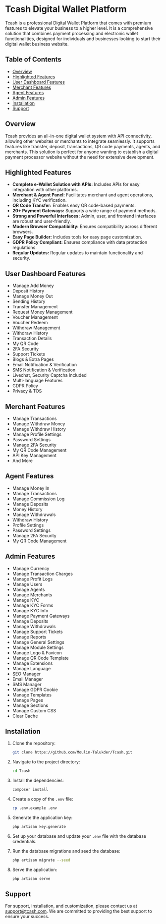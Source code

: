 # Tcash Digital Wallet Platform

Tcash is a professional Digital Wallet Platform that comes with premium features to elevate your business to a higher level. It is a comprehensive solution that combines payment processing and electronic wallet functionalities, designed for individuals and businesses looking to start their digital wallet business website.

## Table of Contents
- [Overview](#overview)
- [Highlighted Features](#highlighted-features)
- [User Dashboard Features](#user-dashboard-features)
- [Merchant Features](#merchant-features)
- [Agent Features](#agent-features)
- [Admin Features](#admin-features)
- [Installation](#installation)
- [Support](#support)

## Overview

Tcash provides an all-in-one digital wallet system with API connectivity, allowing other websites or merchants to integrate seamlessly. It supports features like transfer, deposit, transactions, QR code payments, agents, and merchants. This solution is perfect for anyone wanting to establish a digital payment processor website without the need for extensive development.

## Highlighted Features
- **Complete e-Wallet Solution with APIs:** Includes APIs for easy integration with other platforms.
- **Merchant & Agent Panel:** Facilitates merchant and agent operations, including KYC verification.
- **QR Code Transfer:** Enables easy QR code-based payments.
- **20+ Payment Gateways:** Supports a wide range of payment methods.
- **Strong and Powerful Interfaces:** Admin, user, and frontend interfaces are robust and user-friendly.
- **Modern Browser Compatibility:** Ensures compatibility across different browsers.
- **Easy Page Builder:** Includes tools for easy page customization.
- **GDPR Policy Compliant:** Ensures compliance with data protection regulations.
- **Regular Updates:** Regular updates to maintain functionality and security.

## User Dashboard Features
- Manage Add Money
- Deposit History
- Manage Money Out
- Sending History
- Transfer Management
- Request Money Management
- Voucher Management
- Voucher Redeem
- Withdraw Management
- Withdraw History
- Transaction Details
- My QR Code
- 2FA Security
- Support Tickets
- Blogs & Extra Pages
- Email Notification & Verification
- SMS Notification & Verification
- Livechat, Security Captcha Included
- Multi-language Features
- GDPR Policy
- Privacy & TOS

## Merchant Features
- Manage Transactions
- Manage Withdraw Money
- Manage Withdraw History
- Manage Profile Settings
- Password Settings
- Manage 2FA Security
- My QR Code Management
- API Key Management
- And More

## Agent Features
- Manage Money In
- Manage Transactions
- Manage Commission Log
- Manage Deposits
- Money History
- Manage Withdrawals
- Withdraw History
- Profile Settings
- Password Settings
- Manage 2FA Security
- My QR Code Management

## Admin Features
- Manage Currency
- Manage Transaction Charges
- Manage Profit Logs
- Manage Users
- Manage Agents
- Manage Merchants
- Manage KYC
- Manage KYC Forms
- Manage KYC Info
- Manage Payment Gateways
- Manage Deposits
- Manage Withdrawals
- Manage Support Tickets
- Manage Reports
- Manage General Settings
- Manage Module Settings
- Manage Logo & Favicon
- Manage QR Code Template
- Manage Extensions
- Manage Language
- SEO Manager
- Email Manager
- SMS Manager
- Manage GDPR Cookie
- Manage Templates
- Manage Pages
- Manage Sections
- Manage Custom CSS
- Clear Cache

## Installation
1. Clone the repository:
    ```bash
    git clone https://github.com/Moulin-Talukder/Tcash.git
    ```

2. Navigate to the project directory:
    ```bash
    cd Tcash
    ```

3. Install the dependencies:
    ```bash
    composer install
    ```

4. Create a copy of the `.env` file:
    ```bash
    cp .env.example .env
    ```

5. Generate the application key:
    ```bash
    php artisan key:generate
    ```

6. Set up your database and update your `.env` file with the database credentials.

7. Run the database migrations and seed the database:
    ```bash
    php artisan migrate --seed
    ```

8. Serve the application:
    ```bash
    php artisan serve
    ```

## Support
For support, installation, and customization, please contact us at [support@tcash.com](mailto:support@tcash.com). We are committed to providing the best support to ensure your success.

